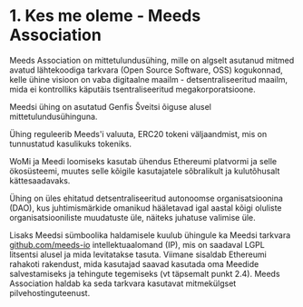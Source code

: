 
# 1. Kes me oleme - Meeds Association

Meeds Association on mittetulundusühing, mille on algselt asutanud mitmed avatud lähtekoodiga tarkvara (Open Source Software, OSS) kogukonnad, kelle ühine visioon on vaba digitaalne maailm - detsentraliseeritud maailm, mida ei kontrolliks käputäis tsentraliseeritud megakorporatsioone.

Meedsi ühing on asutatud Genfis Šveitsi õiguse alusel mittetulundusühinguna.

Ühing reguleerib Meeds'i valuuta, ERC20 tokeni väljaandmist, mis on tunnustatud kasulikuks tokeniks.

WoMi ja Meedi loomiseks kasutab ühendus Ethereumi platvormi ja selle ökosüsteemi, muutes selle kõigile kasutajatele sõbralikult ja kulutõhusalt kättesaadavaks.

Ühing on üles ehitatud detsentraliseeritud autonoomse organisatsioonina (DAO), kus juhtimismärkide omanikud hääletavad igal aastal kõigi oluliste organisatsiooniliste muudatuste üle, näiteks juhatuse valimise üle.

Lisaks Meedsi sümboolika haldamisele kuulub ühingule ka Meedsi tarkvara [github.com/meeds-io](https://github.com/meeds-io) intellektuaalomand (IP), mis on saadaval LGPL litsentsi alusel ja mida levitatakse tasuta. Viimane sisaldab Ethereumi rahakoti rakendust, mida kasutajad saavad kasutada oma Meedide salvestamiseks ja tehingute tegemiseks (vt täpsemalt punkt 2.4). Meeds Association haldab ka seda tarkvara kasutavat mitmekülgset pilvehostinguteenust.
